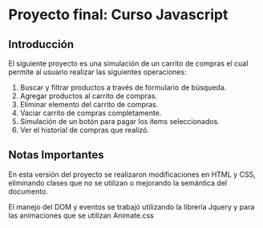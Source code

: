 # Proyecto final: Curso Javascript

## Introducción

El siguiente proyecto es una simulación de un carrito de compras el cual permite al usuario realizar las siguientes operaciones: 

1. Buscar y filtrar productos a través de formulario de búsqueda.
2. Agregar productos al carrito de compras.
3. Eliminar elemento del carrito de compras.
4. Vaciar carrito de compras completamente.
5. Simulación de un botón para pagar los items seleccionados.
6. Ver el historial de compras que realizó.

## Notas Importantes

En esta versión del proyecto se realizaron modificaciones en HTML y CSS, eliminando clases que no se utilizan o mejorando la semántica del documento.

El manejo del DOM y eventos se trabajó utilizando la librería Jquery y para las animaciones que se utilizan Animate.css

